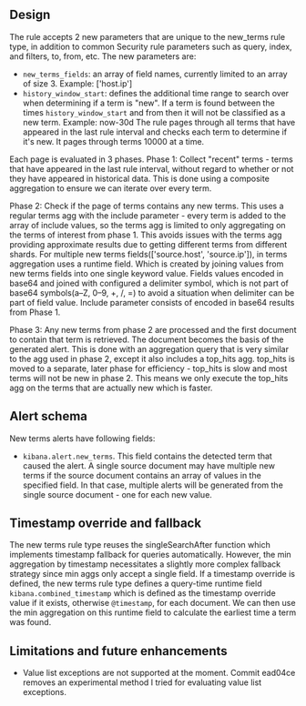 ## Design

The rule accepts 2 new parameters that are unique to the new_terms rule type, in addition to common Security rule parameters such as query, index, and filters, to, from, etc. The new parameters are:

- `new_terms_fields`: an array of field names, currently limited to an array of size 3.
  Example: ['host.ip']
- `history_window_start`: defines the additional time range to search over when determining if a term is "new". If a term is found between the times `history_window_start` and from then it will not be classified as a new term.
  Example: now-30d
  The rule pages through all terms that have appeared in the last rule interval and checks each term to determine if it's new. It pages through terms 10000 at a time.

Each page is evaluated in 3 phases.
Phase 1: Collect "recent" terms - terms that have appeared in the last rule interval, without regard to whether or not they have appeared in historical data. This is done using a composite aggregation to ensure we can iterate over every term.

Phase 2: Check if the page of terms contains any new terms. This uses a regular terms agg with the include parameter - every term is added to the array of include values, so the terms agg is limited to only aggregating on the terms of interest from phase 1. This avoids issues with the terms agg providing approximate results due to getting different terms from different shards.
For multiple new terms fields(['source.host', 'source.ip']), in terms aggregation uses a runtime field. Which is created by joining values from new terms fields into one single keyword value. Fields values encoded in base64 and joined with configured a delimiter symbol, which is not part of base64 symbols(a–Z, 0–9, +, /,  =) to avoid a situation when delimiter can be part of field value. Include parameter consists of encoded in base64 results from Phase 1.

Phase 3: Any new terms from phase 2 are processed and the first document to contain that term is retrieved. The document becomes the basis of the generated alert. This is done with an aggregation query that is very similar to the agg used in phase 2, except it also includes a top_hits agg. top_hits is moved to a separate, later phase for efficiency - top_hits is slow and most terms will not be new in phase 2. This means we only execute the top_hits agg on the terms that are actually new which is faster.

## Alert schema

New terms alerts have following fields: 
- `kibana.alert.new_terms`. This field contains the detected term that caused the alert. A single source document may have multiple new terms if the source document contains an array of values in the specified field. In that case, multiple alerts will be generated from the single source document - one for each new value.


## Timestamp override and fallback

The new terms rule type reuses the singleSearchAfter function which implements timestamp fallback for queries automatically. However, the min aggregation by timestamp necessitates a slightly more complex fallback strategy since min aggs only accept a single field. If a timestamp override is defined, the new terms rule type defines a query-time runtime field `kibana.combined_timestamp` which is defined as the timestamp override value if it exists, otherwise `@timestamp`, for each document. We can then use the min aggregation on this runtime field to calculate the earliest time a term was found.

## Limitations and future enhancements

- Value list exceptions are not supported at the moment. Commit ead04ce removes an experimental method I tried for evaluating value list exceptions.